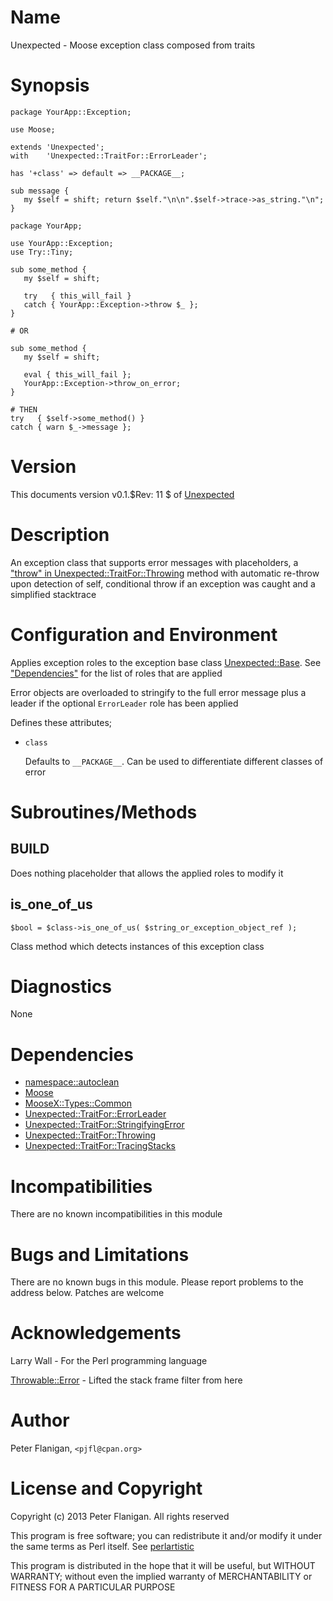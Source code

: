 # Name

Unexpected - Moose exception class composed from traits

# Synopsis

    package YourApp::Exception;

    use Moose;

    extends 'Unexpected';
    with    'Unexpected::TraitFor::ErrorLeader';

    has '+class' => default => __PACKAGE__;

    sub message {
       my $self = shift; return $self."\n\n".$self->trace->as_string."\n";
    }

    package YourApp;

    use YourApp::Exception;
    use Try::Tiny;

    sub some_method {
       my $self = shift;

       try   { this_will_fail }
       catch { YourApp::Exception->throw $_ };
    }

    # OR

    sub some_method {
       my $self = shift;

       eval { this_will_fail };
       YourApp::Exception->throw_on_error;
    }

    # THEN
    try   { $self->some_method() }
    catch { warn $_->message };

# Version

This documents version v0.1.$Rev: 11 $ of [Unexpected](https://metacpan.org/module/Unexpected)

# Description

An exception class that supports error messages with placeholders, a
["throw" in Unexpected::TraitFor::Throwing](https://metacpan.org/module/Unexpected::TraitFor::Throwing#throw) method with
automatic re-throw upon detection of self, conditional throw if an
exception was caught and a simplified stacktrace

# Configuration and Environment

Applies exception roles to the exception base class
[Unexpected::Base](https://metacpan.org/module/Unexpected::Base). See ["Dependencies"](#Dependencies) for the list of
roles that are applied

Error objects are overloaded to stringify to the full error message
plus a leader if the optional `ErrorLeader` role has been applied

Defines these attributes;

- `class`

    Defaults to `__PACKAGE__`. Can be used to differentiate different
    classes of error

# Subroutines/Methods

## BUILD

Does nothing placeholder that allows the applied roles to modify it

## is\_one\_of\_us

    $bool = $class->is_one_of_us( $string_or_exception_object_ref );

Class method which detects instances of this exception class

# Diagnostics

None

# Dependencies

- [namespace::autoclean](https://metacpan.org/module/namespace::autoclean)
- [Moose](https://metacpan.org/module/Moose)
- [MooseX::Types::Common](https://metacpan.org/module/MooseX::Types::Common)
- [Unexpected::TraitFor::ErrorLeader](https://metacpan.org/module/Unexpected::TraitFor::ErrorLeader)
- [Unexpected::TraitFor::StringifyingError](https://metacpan.org/module/Unexpected::TraitFor::StringifyingError)
- [Unexpected::TraitFor::Throwing](https://metacpan.org/module/Unexpected::TraitFor::Throwing)
- [Unexpected::TraitFor::TracingStacks](https://metacpan.org/module/Unexpected::TraitFor::TracingStacks)

# Incompatibilities

There are no known incompatibilities in this module

# Bugs and Limitations

There are no known bugs in this module.
Please report problems to the address below.
Patches are welcome

# Acknowledgements

Larry Wall - For the Perl programming language

[Throwable::Error](https://metacpan.org/module/Throwable::Error) - Lifted the stack frame filter from here

# Author

Peter Flanigan, `<pjfl@cpan.org>`

# License and Copyright

Copyright (c) 2013 Peter Flanigan. All rights reserved

This program is free software; you can redistribute it and/or modify it
under the same terms as Perl itself. See [perlartistic](https://metacpan.org/module/perlartistic)

This program is distributed in the hope that it will be useful,
but WITHOUT WARRANTY; without even the implied warranty of
MERCHANTABILITY or FITNESS FOR A PARTICULAR PURPOSE
